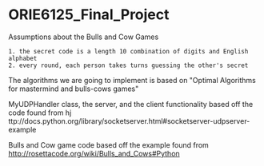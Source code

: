 # ORIE6125_Final_Project
Assumptions about the Bulls and Cow Games

	1. the secret code is a length 10 combination of digits and English alphabet
	2. every round, each person takes turns guessing the other's secret

The algorithms we are going to implement is based on "Optimal Algorithms for 
mastermind and bulls-cows games"

MyUDPHandler class, the server, and the client functionality based off
the code found from
hj ttp://docs.python.org/library/socketserver.html#socketserver-udpserver-example

Bulls and Cow game code based off the example found from
http://rosettacode.org/wiki/Bulls_and_Cows#Python
